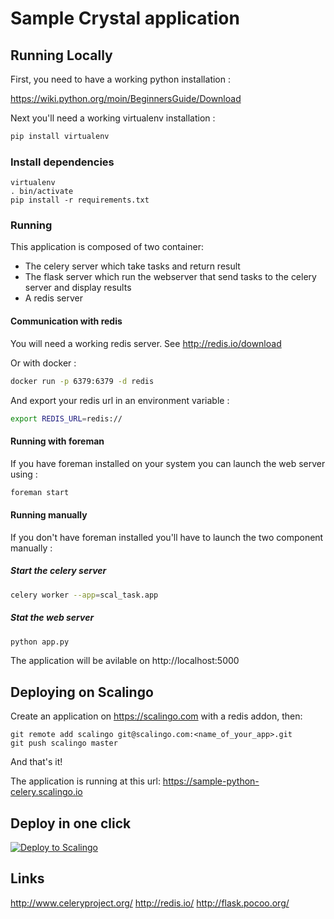 Sample Crystal application
======================================

Running Locally
---------------

First, you need to have a working python installation :

https://wiki.python.org/moin/BeginnersGuide/Download

Next you'll need a working virtualenv installation :
```sh
pip install virtualenv
```

### Install dependencies

```
virtualenv
. bin/activate
pip install -r requirements.txt
```

### Running
This application is composed of two container:
  * The celery server which take tasks and return result
  * The flask server which run the webserver that send tasks to the celery server and display results
  * A redis server

#### Communication with redis

You will need a working redis server.
See http://redis.io/download

Or with docker :
```sh
docker run -p 6379:6379 -d redis
```
And export your redis url in an environment variable :
```sh
export REDIS_URL=redis://
```
#### Running with foreman
If you have foreman installed on your system you can launch the web server using :
```sh
foreman start
```

#### Running manually
If you don't have foreman installed you'll have to launch the two component manually :

##### Start the celery server
```sh
celery worker --app=scal_task.app
```

##### Stat the web server
```sh
python app.py
```

The application will be avilable on http://localhost:5000

Deploying on Scalingo
---------------------

Create an application on https://scalingo.com with a redis addon, then:

```
git remote add scalingo git@scalingo.com:<name_of_your_app>.git
git push scalingo master
```

And that's it!

The application is running at this url: https://sample-python-celery.scalingo.io

Deploy in one click
-------------------

[![Deploy to Scalingo](https://cdn.scalingo.com/deploy/button.svg)](https://my.scalingo.com/deploy)

Links
-----
http://www.celeryproject.org/
http://redis.io/
http://flask.pocoo.org/
